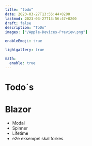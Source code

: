```yaml
---
title: "todo"
date: 2023-03-27T13:56:44+0200
lastmod: 2023-03-27T13:56:47+0200
draft: false
description: "ToDo"
images: ["/Apple-Devices-Preview.png"]

enableEmoji: true

lightgallery: true

math:
  enable: true
---
```

# Todo´s

# Blazor

* Modal
* Spinner
* Lifetime
* e2e eksempel skal forkes